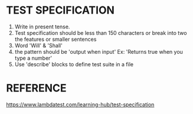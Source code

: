 TEST SPECIFICATION
==================

1. Write in present tense.
2. Test specification should be less than 150 characters or break into two the features or smaller sentences
3. Word 'Will' & 'Shall'
4. the pattern should be 'output when input' Ex: 'Returns true when you type a number'
5. Use 'describe' blocks to define test suite in a file

REFERENCE
=========
https://www.lambdatest.com/learning-hub/test-specification
